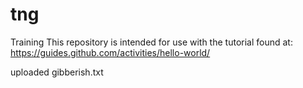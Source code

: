 # tng
Training
This repository is intended for use with the tutorial found at: 
https://guides.github.com/activities/hello-world/

uploaded gibberish.txt
